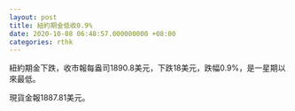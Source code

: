 ```yaml
---
layout: post
title: 紐約期金低收0.9%
date: 2020-10-08 06:48:57.000000000 +08:00
categories: rthk
---
```


紐約期金下跌，收市報每盎司1890.8美元，下跌18美元，跌幅0.9%，是一星期以來最低。

現貨金報1887.81美元。
